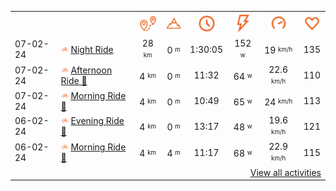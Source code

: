 <table>
    <tr>
        <th></th>
        <th></th>
        <th align="center"><img src="https://raw.githubusercontent.com/robiningelbrecht/strava-activities/master/public/distance.svg" width="30" alt="distance" title="distance"/></th>
        <th align="center"><img src="https://raw.githubusercontent.com/robiningelbrecht/strava-activities/master/public/elevation.svg" width="30" alt="elevation" title="elevation"/></th>
        <th align="center"><img src="https://raw.githubusercontent.com/robiningelbrecht/strava-activities/master/public/time.svg" width="30" alt="time" title="time"/></th>
        <th align="center"><img src="https://raw.githubusercontent.com/robiningelbrecht/strava-activities/master/public/average-watt.svg" width="30" alt="average watts" title="average watts"/></th>
        <th align="center"><img src="https://raw.githubusercontent.com/robiningelbrecht/strava-activities/master/public/average-speed.svg" width="30" alt="average speed" title="average speed"/></th>
        <th align="center"><img src="https://raw.githubusercontent.com/robiningelbrecht/strava-activities/master/public/heart-rate.svg" width="30" alt="average heart rate" title="average heart rate"/></th>
    </tr>
            <tr>
            <td>07-02-24</td>
            <td>
                <img src="https://raw.githubusercontent.com/robiningelbrecht/strava-activities/master/public/activity-ride.svg" width="12" alt="Night Ride" title="Night Ride"/>
<a href="https://www.strava.com/activities/10717544189" title="Kcal: 939 | Gear: None ">Night Ride</a>
            </td>
            <td align="center">28 <sup><sub>km</sub></sup></td>
            <td align="center">0 <sup><sub>m</sub></sup></td>
            <td align="center">1:30:05</td>
            <td align="center">152 <sup><sub>w</sub></sup></td>
            <td align="center">19 <sup><sub>km/h</sub></sup></td>
            <td align="center">135</td>
        </tr>
            <tr>
            <td>07-02-24</td>
            <td>
                <img src="https://raw.githubusercontent.com/robiningelbrecht/strava-activities/master/public/activity-ride.svg" width="12" alt="Afternoon Ride 🚃" title="Afternoon Ride 🚃"/>
<a href="https://www.strava.com/activities/10715721731" title="Kcal: 72 | Gear: None ">Afternoon Ride 🚃</a>
            </td>
            <td align="center">4 <sup><sub>km</sub></sup></td>
            <td align="center">0 <sup><sub>m</sub></sup></td>
            <td align="center">11:32</td>
            <td align="center">64 <sup><sub>w</sub></sup></td>
            <td align="center">22.6 <sup><sub>km/h</sub></sup></td>
            <td align="center">110</td>
        </tr>
            <tr>
            <td>07-02-24</td>
            <td>
                <img src="https://raw.githubusercontent.com/robiningelbrecht/strava-activities/master/public/activity-ride.svg" width="12" alt="Morning Ride 🚃" title="Morning Ride 🚃"/>
<a href="https://www.strava.com/activities/10712624302" title="Kcal: 71 | Gear: None ">Morning Ride 🚃</a>
            </td>
            <td align="center">4 <sup><sub>km</sub></sup></td>
            <td align="center">0 <sup><sub>m</sub></sup></td>
            <td align="center">10:49</td>
            <td align="center">65 <sup><sub>w</sub></sup></td>
            <td align="center">24 <sup><sub>km/h</sub></sup></td>
            <td align="center">113</td>
        </tr>
            <tr>
            <td>06-02-24</td>
            <td>
                <img src="https://raw.githubusercontent.com/robiningelbrecht/strava-activities/master/public/activity-ride.svg" width="12" alt="Evening Ride 🚃" title="Evening Ride 🚃"/>
<a href="https://www.strava.com/activities/10709047305" title="Kcal: 99 | Gear: None ">Evening Ride 🚃</a>
            </td>
            <td align="center">4 <sup><sub>km</sub></sup></td>
            <td align="center">0 <sup><sub>m</sub></sup></td>
            <td align="center">13:17</td>
            <td align="center">48 <sup><sub>w</sub></sup></td>
            <td align="center">19.6 <sup><sub>km/h</sub></sup></td>
            <td align="center">121</td>
        </tr>
            <tr>
            <td>06-02-24</td>
            <td>
                <img src="https://raw.githubusercontent.com/robiningelbrecht/strava-activities/master/public/activity-ride.svg" width="12" alt="Morning Ride 🚃" title="Morning Ride 🚃"/>
<a href="https://www.strava.com/activities/10705707102" title="Kcal: 77 | Gear: None ">Morning Ride 🚃</a>
            </td>
            <td align="center">4 <sup><sub>km</sub></sup></td>
            <td align="center">4 <sup><sub>m</sub></sup></td>
            <td align="center">11:17</td>
            <td align="center">68 <sup><sub>w</sub></sup></td>
            <td align="center">22.9 <sup><sub>km/h</sub></sup></td>
            <td align="center">115</td>
        </tr>
                <tr>
            <td colspan="8" align="right"><a href="https://github.com/robiningelbrecht/strava-activities#activities">View all activities</a></td>
        </tr>
    </table>
